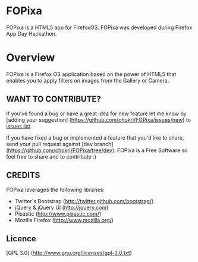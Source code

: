 FOPixa
======
FOPixa is a HTML5 app for FirefoxOS.
FOPixa was developed during Firefox App Day Hackathon.

Overview
========

FOPixa is a Firefox OS application based on the power of HTML5
that enables you to apply filters on images from the Gallery or Camera.


WANT TO CONTRIBUTE?
---------------------

If you've found a bug or have a great idea for new feature let me know by [adding your suggestion]
(https://github.com/chokri/FOPixa/issues/new) to [issues list](https://github.com/chokri/FOPixa/issues).

If you have fixed a bug or implemented a feature that you'd like to share, send your pull request against [dev branch]
(https://github.com/chokri/FOPixa/tree/dev). FOPixa is a Free Software so feel free to share and to contribute :)



CREDITS
-------

FOPixa leverages the following libraries:

* Twitter's Bootstrap (http://twitter.github.com/bootstrap/)
* jQuery & jQuery UI (http://jquery.com)
* Pixastic (http://www.pixastic.com/)
* Mozilla Firefox (http://www.mozilla.org/)


Licence
------
[GPL 3.0] (http://www.gnu.org/licenses/gpl-3.0.txt)
